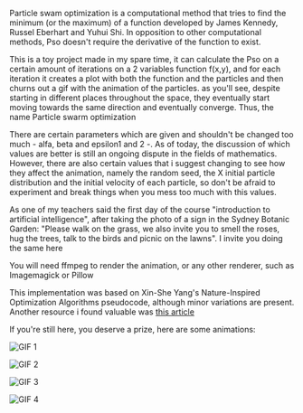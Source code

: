 Particle swam optimization is a computational method that tries to find the minimum (or the maximum) of a function developed by James Kennedy, Russel Eberhart and Yuhui Shi. In opposition to other computational methods, Pso doesn't require the derivative of the function to exist.

This is a toy project made in my spare time, it can calculate the Pso on a certain amount of iterations on a 2 variables function f(x,y), and for each iteration it creates a plot with both the function and the particles and then churns out a gif with the animation of the particles. as you'll see, despite starting in different places throughout the space, they eventually start moving towards the same direction and eventually converge. Thus, the name Particle swarm optimization

There are certain parameters which are given and shouldn't be changed too much - alfa, beta and epsilon1 and 2 -. As of today, the discussion of which values are better is still an ongoing dispute in the fields of mathematics. However, there are also certain values that i suggest changing to see how they affect the animation, namely the random seed, the X initial particle distribution and the initial velocity of each particle, so don't be afraid to experiment and break things when you mess too much with this values.

As one of my teachers said the first day of the course "introduction to artificial intelligence", after taking the photo of a sign in the Sydney Botanic Garden: "Please walk on the grass, we also invite you to smell the roses, hug the trees, talk to the birds and picnic on the lawns". I invite you doing the same here

You will need ffmpeg to render the animation, or any other renderer, such as Imagemagick or Pillow

This implementation was based on Xin-She Yang's Nature-Inspired Optimization Algorithms pseudocode, although minor variations are present. Another resource i found valuable was [this article](https://machinelearningmastery.com/a-gentle-introduction-to-particle-swarm-optimization/)

If you're still here, you deserve a prize, here are some animations:

![GIF 1](https://media.giphy.com/media/v1.Y2lkPTc5MGI3NjExanhjODB5ZnJteGVzMzRyOGNxMHRua3FkZmg3b3lhYnFxMzNsdGlrYyZlcD12MV9pbnRlcm5hbF9naWZfYnlfaWQmY3Q9Zw/FZpXPxRp8IKuTnHOJR/giphy.gif)

![GIF 2](https://media.giphy.com/media/v1.Y2lkPTc5MGI3NjExcXZ6YWNoMDhjOXoxdTJ4dmltbXoyNmQ0cmczc2w4ZjZiY3llMXZoayZlcD12MV9pbnRlcm5hbF9naWZfYnlfaWQmY3Q9Zw/VWTXF7MCktEyeOfr4W/giphy.gif)

![GIF 3](https://media.giphy.com/media/v1.Y2lkPTc5MGI3NjExNGYyZ3U1d3B6a2Zxeno1ZnE3aTN2cTNua3FkeHh0Zmk1dTR5Y3MxZSZlcD12MV9pbnRlcm5hbF9naWZfYnlfaWQmY3Q9Zw/hUnoDWNGYw84PBpCPf/giphy.gif)

![GIF 4](https://media.giphy.com/media/v1.Y2lkPTc5MGI3NjExY3FudTlhNGFuemVzajg4ZXV0N2N1MXNocjRycWQwb2I1N3pmMGc2MCZlcD12MV9pbnRlcm5hbF9naWZfYnlfaWQmY3Q9Zw/q111wHiOV90HLN7qT5/giphy.gif)
